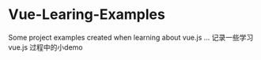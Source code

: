 # Vue-Learing-Examples
Some project examples created when learning about vue.js ...
记录一些学习vue.js 过程中的小demo
